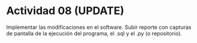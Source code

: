 # Actividad 08 (UPDATE)
Implementar las modificaciones en el software. Subir reporte con capturas de pantalla de la ejecución del programa, el .sql y el .py (o repositorio).

